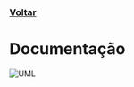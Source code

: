 ### [Voltar](README.md)

# Documentação

![UML](https://www.lucidchart.com/publicSegments/view/1ef9f154-5dff-4773-9868-2a10d1a72261/image.jpeg)
